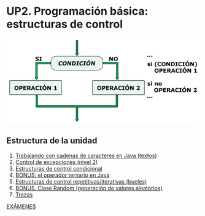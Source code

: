 
# UP2. Programación básica: estructuras de control

![control](comtrol.jpg)

## Estructura de la unidad
1.  [Trabajando con cadenas de caracteres en Java (textos)]()
2.  [Control de excepciones (nivel 2)]()
3.  [Estructuras de control condicional]()
4.  [BONUS: el operador ternario en Java]()
5.  [Estructuras de control repetitivas/iterativas (bucles)]()
6.  [BONUS. Clase Random (generación de valores aleatorios)]()
7.  [Trazas]()
   
[EXÁMENES]()
